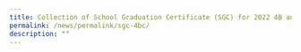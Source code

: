 ```yaml
---
title: Collection of School Graduation Certificate (SGC) for 2022 4B and 4C students
permalink: /news/permalink/sgc-4bc/
description: ""
---
```

